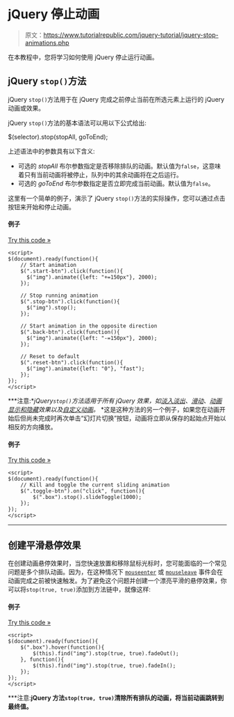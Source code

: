 # jQuery 停止动画

> 原文：<https://www.tutorialrepublic.com/jquery-tutorial/jquery-stop-animations.php>

在本教程中，您将学习如何使用 jQuery 停止运行动画。

## jQuery `stop()`方法

jQuery `stop()`方法用于在 jQuery 完成之前停止当前在所选元素上运行的 jQuery 动画或效果。

jQuery `stop()`方法的基本语法可以用以下公式给出:

$(selector).stop(stopAll, goToEnd);

上述语法中的参数具有以下含义:

*   可选的 *stopAll* 布尔参数指定是否移除排队的动画。默认值为`false`，这意味着只有当前动画将被停止，队列中的其余动画将在之后运行。
*   可选的 *goToEnd* 布尔参数指定是否立即完成当前动画。默认值为`false`。

这里有一个简单的例子，演示了 jQuery `stop()`方法的实际操作，您可以通过点击按钮来开始和停止动画。

#### 例子

[Try this code »](../codelab.php?topic=jquery&file=stop-active-animation "Try this code using online Editor")

```
<script>
$(document).ready(function(){
    // Start animation
    $(".start-btn").click(function(){
      $("img").animate({left: "+=150px"}, 2000);
    });

    // Stop running animation
    $(".stop-btn").click(function(){
      $("img").stop();
    });

    // Start animation in the opposite direction
    $(".back-btn").click(function(){
      $("img").animate({left: "-=150px"}, 2000);
    });

    // Reset to default
    $(".reset-btn").click(function(){
      $("img").animate({left: "0"}, "fast");
    });
});
</script>
```

 ***注意:**jQuery`stop()`方法适用于所有 jQuery 效果，如[淡入淡出](jquery-fading-effects.php)、[滑动](jquery-sliding-effects.php)、[动画显示和隐藏](jquery-show-and-hide-effects.php)效果以及[自定义动画](jquery-animation-effects.php)。*  *这是这种方法的另一个例子，如果您在动画开始后但尚未完成时再次单击“幻灯片切换”按钮，动画将立即从保存的起始点开始以相反的方向播放。

#### 例子

[Try this code »](../codelab.php?topic=jquery&file=stop-current-animation-and-play-next-animation-in-queue "Try this code using online Editor")

```
<script>
$(document).ready(function(){
    // Kill and toggle the current sliding animation
    $(".toggle-btn").on("click", function(){
        $(".box").stop().slideToggle(1000);
    });
});
</script>
```

* * *

## 创建平滑悬停效果

在创建动画悬停效果时，当您快速放置和移除鼠标光标时，您可能面临的一个常见问题是多个排队动画。因为，在这种情况下 [`mouseenter`](jquery-events.php) 或 [`mouseleave`](jquery-events.php) 事件会在动画完成之前被快速触发。为了避免这个问题并创建一个漂亮平滑的悬停效果，你可以将`stop(true, true)`添加到方法链中，就像这样:

#### 例子

[Try this code »](../codelab.php?topic=jquery&file=smooth-hover-effect "Try this code using online Editor")

```
<script>
$(document).ready(function(){
    $(".box").hover(function(){
        $(this).find("img").stop(true, true).fadeOut();
    }, function(){
        $(this).find("img").stop(true, true).fadeIn();
    });
});
</script>
```

 ***注意:**jQuery 方法`stop(true, true)`清除所有排队的动画，将当前动画跳转到最终值。**